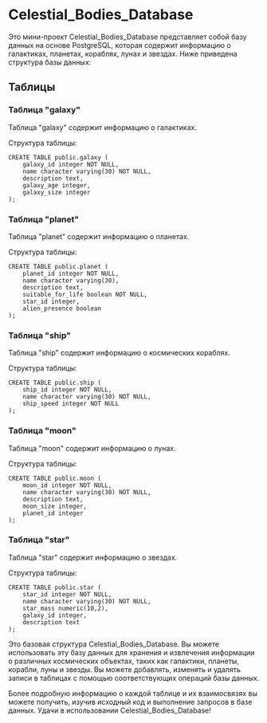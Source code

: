 # Celestial_Bodies_Database

Это мини-проект Celestial_Bodies_Database представляет собой базу данных на основе PostgreSQL, которая содержит информацию о галактиках, планетах, кораблях, лунах и звездах. Ниже приведена структура базы данных:

## Таблицы

### Таблица "galaxy"

Таблица "galaxy" содержит информацию о галактиках.

Структура таблицы:
```
CREATE TABLE public.galaxy (
    galaxy_id integer NOT NULL,
    name character varying(30) NOT NULL,
    description text,
    galaxy_age integer,
    galaxy_size integer
);
```

### Таблица "planet"

Таблица "planet" содержит информацию о планетах.

Структура таблицы:
```
CREATE TABLE public.planet (
    planet_id integer NOT NULL,
    name character varying(30),
    description text,
    suitable_for_life boolean NOT NULL,
    star_id integer,
    alien_presence boolean
);
```

### Таблица "ship"

Таблица "ship" содержит информацию о космических кораблях.

Структура таблицы:
```
CREATE TABLE public.ship (
    ship_id integer NOT NULL,
    name character varying(30) NOT NULL,
    ship_speed integer NOT NULL
);
```

### Таблица "moon"

Таблица "moon" содержит информацию о лунах.

Структура таблицы:
```
CREATE TABLE public.moon (
    moon_id integer NOT NULL,
    name character varying(30) NOT NULL,
    description text,
    moon_size integer,
    planet_id integer
);
```

### Таблица "star"

Таблица "star" содержит информацию о звездах.

Структура таблицы:
```
CREATE TABLE public.star (
    star_id integer NOT NULL,
    name character varying(30) NOT NULL,
    star_mass numeric(10,2),
    galaxy_id integer,
    description text
);
```

Это базовая структура Celestial_Bodies_Database. Вы можете использовать эту базу данных для хранения и извлечения информации о различных космических объектах, таких как галактики, планеты, корабли, луны и звезды. Вы можете добавлять, изменять и удалять записи в таблицах с помощью соответствующих операций базы данных.

Более подробную информацию о каждой таблице и их взаимосвязях вы можете получить, изучив исходный код и выполнение запросов в базе данных. Удачи в использовании Celestial_Bodies_Database!
